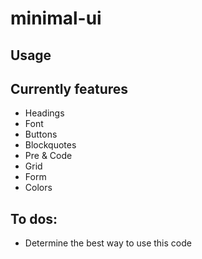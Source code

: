# minimal-ui

## Usage

## Currently features
- Headings
- Font
- Buttons
- Blockquotes
- Pre & Code
- Grid
- Form
- Colors

## To dos:
- Determine the best way to use this code